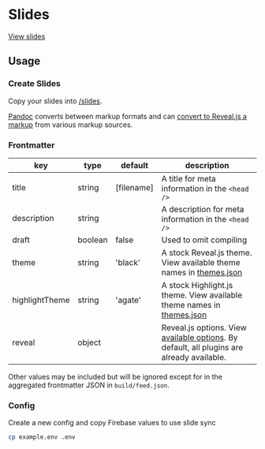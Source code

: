 # Slides

[View slides](https://brettinternet.github.io/slides/)

## Usage

### Create Slides

Copy your slides into [/slides](./slides).

[Pandoc](https://pandoc.org/installing.html) converts between markup formats and can [convert to Reveal.js a markup](https://pandoc.org/MANUAL.html#slide-shows) from various markup sources.

### Frontmatter

| key            | type    | default    | description                                                                                                               |
| -------------- | ------- | ---------- | ------------------------------------------------------------------------------------------------------------------------- |
| title          | string  | [filename] | A title for meta information in the `<head />`                                                                            |
| description    | string  |            | A description for meta information in the `<head />`                                                                      |
| draft          | boolean | false      | Used to omit compiling                                                                                                    |
| theme          | string  | 'black'    | A stock Reveal.js theme. View available theme names in [themes.json](./scripts/utils/themes.json)                         |
| highlightTheme | string  | 'agate'    | A stock Highlight.js theme. View available theme names in [themes.json](./scripts/utils/themes.json)                      |
| reveal         | object  |            | Reveal.js options. View [available options](https://revealjs.com/config/). By default, all plugins are already available. |

Other values may be included but will be ignored except for in the aggregated frontmatter JSON in `build/feed.json`.

### Config

Create a new config and copy Firebase values to use slide sync

```sh
cp example.env .env
```

<!--
TODO:
- [ ] Add D3 with transitions: https://github.com/jlegewie/reveal.js-d3js-plugin (and possibly diagram plugin: https://github.com/teone/reveal.js-diagram-plugin)
- [ ] chalkboard/drawing: https://github.com/rajgoel/reveal.js-plugins/tree/master/chalkboard
- [ ] chartjs: https://github.com/rajgoel/reveal.js-plugins/tree/master/chart
-->
